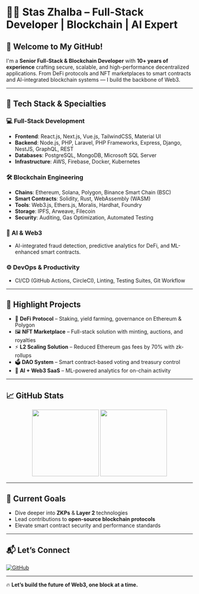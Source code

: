 # 👨‍💻 Stas Zhalba – Full-Stack Developer | Blockchain | AI Expert

## 🚀 Welcome to My GitHub!

I'm a **Senior Full-Stack & Blockchain Developer** with **10+ years of experience** crafting secure, scalable, and high-performance decentralized applications. From DeFi protocols and NFT marketplaces to smart contracts and AI-integrated blockchain systems — I build the backbone of Web3.

---

## 🔧 Tech Stack & Specialties

### 💻 Full-Stack Development
- **Frontend**: React.js, Next.js, Vue.js, TailwindCSS, Material UI
- **Backend**: Node.js, PHP, Laravel, PHP Frameworks, Express, Django, NestJS, GraphQL, REST
- **Databases**: PostgreSQL, MongoDB, Microsoft SQL Server
- **Infrastructure**: AWS, Firebase, Docker, Kubernetes

### 🛠️ Blockchain Engineering
- **Chains**: Ethereum, Solana, Polygon, Binance Smart Chain (BSC)
- **Smart Contracts**: Solidity, Rust, WebAssembly (WASM)
- **Tools**: Web3.js, Ethers.js, Moralis, Hardhat, Foundry
- **Storage**: IPFS, Arweave, Filecoin
- **Security**: Auditing, Gas Optimization, Automated Testing

### 🧠 AI & Web3
- AI-integrated fraud detection, predictive analytics for DeFi, and ML-enhanced smart contracts.

### ⚙️ DevOps & Productivity
- CI/CD (GitHub Actions, CircleCI), Linting, Testing Suites, Git Workflow

---

## 🌟 Highlight Projects

- 🏦 **DeFi Protocol** – Staking, yield farming, governance on Ethereum & Polygon
- 🖼️ **NFT Marketplace** – Full-stack solution with minting, auctions, and royalties
- ⚡ **L2 Scaling Solution** – Reduced Ethereum gas fees by 70% with zk-rollups
- 🗳️ **DAO System** – Smart contract-based voting and treasury control
- 🤖 **AI + Web3 SaaS** – ML-powered analytics for on-chain activity

---

## 📈 GitHub Stats

<p align="center">
  <img src="https://github-readme-stats.vercel.app/api?username=CristianNavarro89&show_icons=true&theme=tokyonight" height="180px"/>
  <img src="https://github-readme-stats.vercel.app/api/top-langs/?username=CristianNavarro89&layout=compact&theme=tokyonight" height="180px"/>
</p>

---

## 🎯 Current Goals

- Dive deeper into **ZKPs** & **Layer 2** technologies
- Lead contributions to **open-source blockchain protocols**
- Elevate smart contract security and performance standards

---

## 📬 Let’s Connect

[![GitHub](https://img.shields.io/badge/-GitHub-181717?style=flat&logo=github&logoColor=white)](https://github.com/CristianNavarro89)

---

🔥 **Let’s build the future of Web3, one block at a time.**
